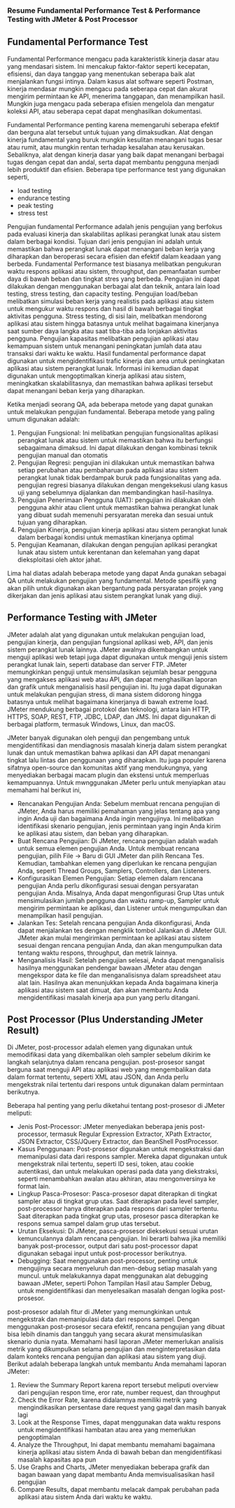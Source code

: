 ### Resume Fundamental Performance Test & Performance Testing with JMeter & Post Processor

## Fundamental Performance Test
Fundamental Performance mengacu pada karakteristik kinerja dasar atau yang mendasari sistem. Ini mencakup faktor-faktor seperti kecepatan, efisiensi, dan daya tanggap yang menentukan seberapa baik alat menjalankan fungsi intinya. Dalam kasus alat software seperti Postman, kinerja mendasar mungkin mengacu pada seberapa cepat dan akurat mengirim permintaan ke API, menerima tanggapan, dan menampilkan hasil. Mungkin juga mengacu pada seberapa efisien mengelola dan mengatur koleksi API, atau seberapa cepat dapat menghasilkan dokumentasi.

Fundamental Performance penting karena memengaruhi seberapa efektif dan berguna alat tersebut untuk tujuan yang dimaksudkan. Alat dengan kinerja fundamental yang buruk mungkin kesulitan menangani tugas besar atau rumit, atau mungkin rentan terhadap kesalahan atau kerusakan. Sebaliknya, alat dengan kinerja dasar yang baik dapat menangani berbagai tugas dengan cepat dan andal, serta dapat membantu pengguna menjadi lebih produktif dan efisien. Beberapa tipe performance test yang digunakan seperti,
- load testing
- endurance testing
- peak testing
- stress test

Pengujian fundamental Performance adalah jenis pengujian yang berfokus pada evaluasi kinerja dan skalabilitas aplikasi perangkat lunak atau sistem dalam berbagai kondisi. Tujuan dari jenis pengujian ini adalah untuk memastikan bahwa perangkat lunak dapat menangani beban kerja yang diharapkan dan beroperasi secara efisien dan efektif dalam keadaan yang berbeda. Fundamental Performance test biasanya melibatkan pengukuran waktu respons aplikasi atau sistem, throughput, dan pemanfaatan sumber daya di bawah beban dan tingkat stres yang berbeda. Pengujian ini dapat dilakukan dengan menggunakan berbagai alat dan teknik, antara lain load testing, stress testing, dan capacity testing. Pengujian load/beban melibatkan simulasi beban kerja yang realistis pada aplikasi atau sistem untuk mengukur waktu respons dan hasil di bawah berbagai tingkat aktivitas pengguna. Stress testing, di sisi lain, melibatkan mendorong aplikasi atau sistem hingga batasnya untuk melihat bagaimana kinerjanya saat sumber daya langka atau saat tiba-tiba ada lonjakan aktivitas pengguna. Pengujian kapasitas melibatkan pengujian aplikasi atau kemampuan sistem untuk menangani peningkatan jumlah data atau transaksi dari waktu ke waktu. Hasil fundamental performance dapat digunakan untuk mengidentifikasi trafic kinerja dan area untuk peningkatan aplikasi atau sistem perangkat lunak. Informasi ini kemudian dapat digunakan untuk mengoptimalkan kinerja aplikasi atau sistem, meningkatkan skalabilitasnya, dan memastikan bahwa aplikasi tersebut dapat menangani beban kerja yang diharapkan.

Ketika menjadi seorang QA, ada beberapa metode yang dapat gunakan untuk melakukan pengujian fundamental. Beberapa metode yang paling umum digunakan adalah:
1. Pengujian Fungsional: Ini melibatkan pengujian fungsionalitas aplikasi perangkat lunak atau sistem untuk memastikan bahwa itu berfungsi sebagaimana dimaksud. Ini dapat dilakukan dengan kombinasi teknik pengujian manual dan otomatis
2. Pengujian Regresi: pengujian ini dilakukan untuk memastikan bahwa setiap perubahan atau pembaharuan pada aplikasi atau sistem perangkat lunak tidak berdampak buruk pada fungsionalitas yang ada. pengujian regresi biasanya dilakukan dengan mengeksekusi ulang kasus uji yang sebelumnya dijalankan dan membandingkan hasil-hasilnya.
3. Pengujian Penerimaan Pengguna (UAT): pengujian ini dilakukan oleh pengguna akhir atau client untuk memastikan bahwa perangkat lunak yang dibuat sudah memenuhi persyaratan mereka dan sesuai untuk tujuan yang diharapkan.
4. Pengujian Kinerja, pengujian kinerja aplikasi atau sistem perangkat lunak dalam berbagai kondisi untuk memastikan kinerjanya optimal
5. Pengujian Keamanan, dilakukan dengan pengujian aplikasi perangkat lunak atau sistem untuk kerentanan dan kelemahan yang dapat dieksploitasi oleh aktor jahat.

Lima hal diatas adalah beberapa metode yang dapat Anda gunakan sebagai QA untuk melakukan pengujian yang fundamental. Metode spesifik yang akan pilih untuk digunakan akan bergantung pada persyaratan projek yang dikerjakan dan jenis aplikasi atau sistem perangkat lunak yang diuji.

## Performance Testing with JMeter
JMeter adalah alat yang digunakan untuk melakukan pengujian load, pengujian kinerja, dan pengujian fungsional aplikasi web, API, dan jenis sistem perangkat lunak lainnya. JMeter awalnya dikembangkan untuk menguji aplikasi web tetapi juga dapat digunakan untuk menguji jenis sistem perangkat lunak lain, seperti database dan server FTP. JMeter memungkinkan penguji untuk mensimulasikan sejumlah besar pengguna yang mengakses aplikasi web atau API, dan dapat menghasilkan laporan dan grafik untuk menganalisis hasil pengujian ini. Itu juga dapat digunakan untuk melakukan pengujian stress, di mana sistem didorong hingga batasnya untuk melihat bagaimana kinerjanya di bawah extreme load. JMeter mendukung berbagai protokol dan teknologi, antara lain HTTP, HTTPS, SOAP, REST, FTP, JDBC, LDAP, dan JMS. Ini dapat digunakan di berbagai platform, termasuk Windows, Linux, dan macOS.

JMeter banyak digunakan oleh penguji dan pengembang untuk mengidentifikasi dan mendiagnosis masalah kinerja dalam sistem perangkat lunak dan untuk memastikan bahwa aplikasi dan API dapat menangani tingkat lalu lintas dan penggunaan yang diharapkan. Itu juga populer karena sifatnya open-source dan komunitas aktif yang mendukungnya, yang menyediakan berbagai macam plugin dan ekstensi untuk memperluas kemampuannya. Untuk mwnggunakan JMeter perlu untuk menyiapkan atau memahami hal berikut ini,
- Rencanakan Pengujian Anda: Sebelum membuat rencana pengujian di JMeter, Anda harus memiliki pemahaman yang jelas tentang apa yang ingin Anda uji dan bagaimana Anda ingin mengujinya. Ini melibatkan identifikasi skenario pengujian, jenis permintaan yang ingin Anda kirim ke aplikasi atau sistem, dan beban yang diharapkan.
- Buat Rencana Pengujian: Di JMeter, rencana pengujian adalah wadah untuk semua elemen pengujian Anda. Untuk membuat rencana pengujian, pilih File -> Baru di GUI JMeter dan pilih Rencana Tes. Kemudian, tambahkan elemen yang diperlukan ke rencana pengujian Anda, seperti Thread Groups, Samplers, Controllers, dan Listeners.
- Konfigurasikan Elemen Pengujian: Setiap elemen dalam rencana pengujian Anda perlu dikonfigurasi sesuai dengan persyaratan pengujian Anda. Misalnya, Anda dapat mengonfigurasi Grup Utas untuk mensimulasikan jumlah pengguna dan waktu ramp-up, Sampler untuk mengirim permintaan ke aplikasi, dan Listener untuk mengumpulkan dan menampilkan hasil pengujian.
- Jalankan Tes: Setelah rencana pengujian Anda dikonfigurasi, Anda dapat menjalankan tes dengan mengklik tombol Jalankan di JMeter GUI. JMeter akan mulai mengirimkan permintaan ke aplikasi atau sistem sesuai dengan rencana pengujian Anda, dan akan mengumpulkan data tentang waktu respons, throughput, dan metrik lainnya.
- Menganalisis Hasil: Setelah pengujian selesai, Anda dapat menganalisis hasilnya menggunakan pendengar bawaan JMeter atau dengan mengekspor data ke file dan menganalisisnya dalam spreadsheet atau alat lain. Hasilnya akan menunjukkan kepada Anda bagaimana kinerja aplikasi atau sistem saat dimuat, dan akan membantu Anda mengidentifikasi masalah kinerja apa pun yang perlu ditangani.

## Post Processor (Plus Understanding JMeter Result)
Di JMeter, post-processor adalah elemen yang digunakan untuk memodifikasi data yang dikembalikan oleh sampler sebelum dikirim ke langkah selanjutnya dalam rencana pengujian. post-prosesor sangat berguna saat menguji API atau aplikasi web yang mengembalikan data dalam format tertentu, seperti XML atau JSON, dan Anda perlu mengekstrak nilai tertentu dari respons untuk digunakan dalam permintaan berikutnya.

Beberapa hal penting yang perlu diketahui tentang post-prosesor di JMeter meliputi:
- Jenis Post-Processor: JMeter menyediakan beberapa jenis post-processor, termasuk Regular Expression Extractor, XPath Extractor, JSON Extractor, CSS/JQuery Extractor, dan BeanShell PostProcessor.
- Kasus Penggunaan: Post-prosesor digunakan untuk mengekstraksi dan memanipulasi data dari respons sampler. Mereka dapat digunakan untuk mengekstrak nilai tertentu, seperti ID sesi, token, atau cookie autentikasi, dan untuk melakukan operasi pada data yang diekstraksi, seperti menambahkan awalan atau akhiran, atau mengonversinya ke format lain.
- Lingkup Pasca-Prosesor: Pasca-prosesor dapat diterapkan di tingkat sampler atau di tingkat grup utas. Saat diterapkan pada level sampler, post-processor hanya diterapkan pada respons dari sampler tertentu. Saat diterapkan pada tingkat grup utas, prosesor pasca diterapkan ke respons semua sampel dalam grup utas tersebut.
- Urutan Eksekusi: Di ​​JMeter, pasca-prosesor dieksekusi sesuai urutan kemunculannya dalam rencana pengujian. Ini berarti bahwa jika memiliki banyak post-processor, output dari satu post-processor dapat digunakan sebagai input untuk post-processor berikutnya.
- Debugging: Saat menggunakan post-processor, penting untuk mengujinya secara menyeluruh dan men-debug setiap masalah yang muncul. untuk melakukannya dapat menggunakan alat debugging bawaan JMeter, seperti Pohon Tampilan Hasil atau Sampler Debug, untuk mengidentifikasi dan menyelesaikan masalah dengan logika post-prosesor.

post-prosesor adalah fitur di JMeter yang memungkinkan untuk mengekstrak dan memanipulasi data dari respons sampel. Dengan menggunakan post-prosesor secara efektif,  rencana pengujian yang dibuat bisa lebih dinamis dan tangguh yang secara akurat mensimulasikan skenario dunia nyata. Memahami hasil laporan JMeter memerlukan analisis metrik yang dikumpulkan selama pengujian dan menginterpretasikan data dalam konteks rencana pengujian dan aplikasi atau sistem yang diuji. Berikut adalah beberapa langkah untuk membantu Anda memahami laporan JMeter:
1. Review the Summary Report karena report tersebut meliputi overview dari pengujian respon time, eror rate, number request, dan throughput
2. Check the Error Rate, karena didalamnya memiliki metrik yang mengindikasikan persentase dare request yang gagal dan masih banyak lagi
3. Look at the Response Times, dapat menggunakan data waktu respons untuk mengidentifikasi hambatan atau area yang memerlukan pengoptimalan
4. Analyze the Throughput, Ini dapat membantu memahami bagaimana kinerja aplikasi atau sistem Anda di bawah beban dan mengidentifikasi masalah kapasitas apa pun
5. Use Graphs and Charts, JMeter menyediakan beberapa grafik dan bagan bawaan yang dapat membantu Anda memvisualisasikan hasil pengujian
6. Compare Results, dapat membantu melacak dampak perubahan pada aplikasi atau sistem Anda dari waktu ke waktu.
